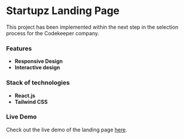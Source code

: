 # Startupz Landing Page

This project has been implemented within the next step in the selection process for the Codekeeper company.

### Features

- **Responsive Design**
- **Interactive design**

### Stack of technologies

- **React.js**
- **Tailwind CSS**

### Live Demo

Check out the live demo of the landing page [here](https://Sergey-Xursevich.github.io/startupz/index.html).
